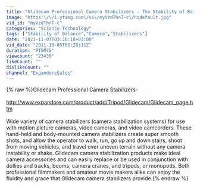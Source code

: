 ```yaml
---
title: "Glidecam Professional Camera Stabilizers - The Stability of Balance"
image: "https:\/\/i.ytimg.com\/vi\/myVzdThnT-c\/hqdefault.jpg"
vid_id: "myVzdThnT-c"
categories: "Science-Technology"
tags: ["Stability of Balance","Camera","Stabilizers"]
date: "2021-11-07T03:30:18+03:00"
vid_date: "2011-10-05T09:28:11Z"
duration: "PT5M7S"
viewcount: "23430"
likeCount: ""
dislikeCount: ""
channel: "ExpandoreSales"
---
```

{% raw %}Glidecam Professional Camera Stabilizers-<br /><br /><a rel="nofollow" target="blank" href="http://www.expandore.com/product/add/Tripod/Glidecam/Glidecam_page.htm">http://www.expandore.com/product/add/Tripod/Glidecam/Glidecam_page.htm</a><br /><br />Wide variety of camera stabilizers (camera stabilization systems) for use with motion picture cameras, video cameras, and video camcorders. These hand-held and body-mounted camera stabilizers create super smooth shots, and allow the operator to walk, run, go up and down stairs, shoot from moving vehicles, and travel over uneven terrain without any camera instability or shake. Glidecam camera stabilization products make ideal camera accessories and can easily replace or be used in conjunction with dollies and tracks, booms, camera cranes, and tripods, or monopods. Both professional filmmakers and amateur movie makers alike can enjoy the fluidity and grace that Glidecam camera stabilizers provide.{% endraw %}
